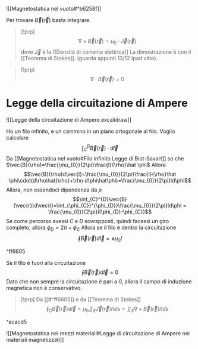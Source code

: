 ![[Magnetostatica nel vuoto#^b6258f]]

Per trovare $\vec{B}(\vec{r})$ basta integrare.

>[!prp]
>$$\nabla\times \vec{B}(\vec{r})=\mu_{0}\cdot\vec{J}(\vec{r})$$
>dove $\vec{J}$ è la [[Densità di corrente elettrica]]
>La dimostrazione è con il [[Teorema di Stokes]]. (guarda appunti 13/12 Ipad vitto).

>[!prp]
>$$\nabla\cdot \vec{B}(\vec{r})=0$$
>
# Legge della circuitazione di Ampere

![[Legge della circuitazione di Ampere.excalidraw]]

Ho un filo infinito, e un cammino in un piano ortogonale al filo.
Voglio calcolare
$$\int_{C}^{D}\vec{B}(\vec{r})\cdot d\vec{l}$$
Da [[Magnetostatica nel vuoto#Filo infinito Legge di Biot-Savart]] so che $\vec{B}(\rho)=\frac{\mu_{0}}{2\pi}\frac{I}{\rho}\hat \phi$
Allora $$\vec{B}(\rho)d\vec{l}=\frac{\mu_{0}}{2\pi}\frac{I}{\rho}\hat \phi\cdot(d\rho\hat{\rho}+\rho d\phi\hat\phi)=\frac{\mu_{0}}{2\pi}Id\phi$$
Allora, non essendoci dipendenza da $\rho$
$$\int_{C}^{D}\vec{B}(\vec{r})d\vec{l}=\int_{\phi_{C}}^{\phi_{D}}\frac{\mu_{0}}{2\pi}Id\phi = \frac{\mu_{0}}{2\pi}I(\phi_{D}-\phi_{C})$$
Se come percorso avessi $C$ e $D$ sovrapposti, quindi facessi un giro completo, allora $\phi_{D} =2\pi+\phi_{C}$
Allora se il filo è dentro la circuitazione 
$$
\oint \vec{B}(\vec{r})d\vec{l}=\pm\mu_{0}I
$$

^ff6605

Se il filo è fuori alla circuitazione
$$\oint \vec{B}(\vec{r})d\vec{l}=0$$
Dato che non sempre la circuitazione è pari a 0, allora il campo di induzione magnetica non è conservativo.

>[!prp]
>Da [[#^ff6605]] e da [[Teorema di Stokes]]
>$$\oint_{C}\vec{B}(\vec{r})d\vec{l}=\mu_{0}\iint_{S}\vec{J}(\vec{r})\hat n ds=\iint_{S}\nabla\times \vec{B}(\vec{r}) \hat n ds$$
>

^acacd5

![[Magnetostatica nei mezzi materiali#Legge di circuitazione di Ampere nei materiali magnetizzati]]